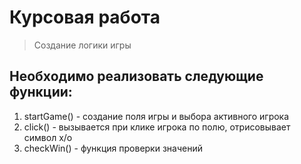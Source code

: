 # Курсовая работа
> Создание логики игры 

## Необходимо реализовать следующие функции:
1. startGame() - создание поля игры и выбора активного игрока
2. click() - вызывается при клике игрока по полю, отрисовывает символ х/о
3. checkWin() - функция проверки значений